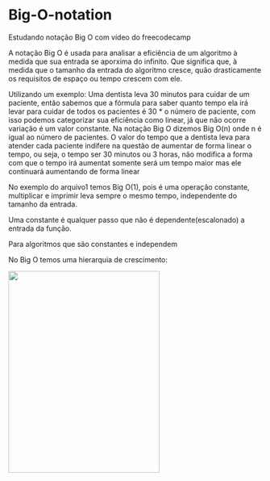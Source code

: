 # Big-O-notation
Estudando notação Big O com vídeo do freecodecamp

A notação Big O é usada para analisar a eficiência de um algoritmo à medida que sua entrada se aporxima do infinito. Que significa que, à medida que o tamanho da entrada do algoritmo cresce, quão drasticamente os requisitos de espaço ou tempo crescem com ele. 

Utilizando um exemplo: Uma dentista leva 30 minutos para cuidar de um paciente, então sabemos que a fórmula para saber quanto tempo ela irá levar para cuidar de todos os pacientes é 30 * o número de paciente, com isso podemos categorizar sua eficiência como linear, já que não ocorre variação é um valor constante. Na notação Big O dizemos Big O(n) onde n é igual ao número de pacientes. O valor do tempo que a dentista leva para atender cada paciente indifere na questão de aumentar de forma linear o tempo, ou seja, o tempo ser 30 minutos ou 3 horas, não modifica a forma com que o tempo irá aumentat somente será um tempo maior mas ele continuará aumentando de forma linear

No exemplo do arquivo1 temos Big O(1), pois é uma operação constante, multiplicar e imprimir leva sempre o mesmo tempo, independente do tamanho da entrada.

Uma constante é qualquer passo que não é dependente(escalonado) a entrada da função.

Para algoritmos que são constantes e independem 

No Big O temos uma hierarquia de crescimento:


<img src="https://github.com/user-attachments/assets/5e7f4fc0-3fe0-458e-8642-501220e5a8f1" width="300" height="400">
